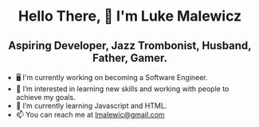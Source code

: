 <h1 align="center">Hello There, 👋 I'm Luke Malewicz</h1>
<h2 align="center">Aspiring Developer, Jazz Trombonist, Husband, Father, Gamer.</h2>

- 🖥  I'm currently working on becoming a Software Engineer.
- 👀  I’m interested in learning new skills and working with people to achieve my goals. 
- 🌱  I’m currently learning Javascript and HTML.
- 📫 You can reach me at lmalewic@gmail.com
